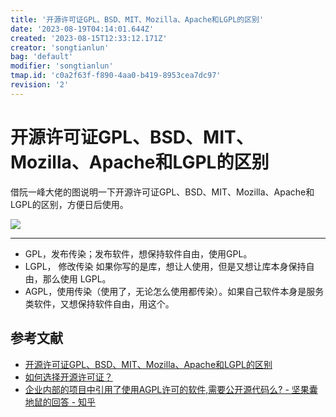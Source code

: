 ```yaml
---
title: '开源许可证GPL、BSD、MIT、Mozilla、Apache和LGPL的区别'
date: '2023-08-19T04:14:01.644Z'
created: '2023-08-15T12:33:12.171Z'
creator: 'songtianlun'
bag: 'default'
modifier: 'songtianlun'
tmap.id: 'c0a2f63f-f890-4aa0-b419-8953cea7dc97'
revision: '2'
---
```


<!-- Exported from TiddlyWiki at 12:14, 19th 八月 2023 -->

# 开源许可证GPL、BSD、MIT、Mozilla、Apache和LGPL的区别

借阮一峰大佬的图说明一下开源许可证GPL、BSD、MIT、Mozilla、Apache和LGPL的区别，方便日后使用。

![](https://imagehost-cdn.frytea.com/images/2023/08/15/xm5m1g-2.png)

---

* GPL，发布传染；发布软件，想保持软件自由，使用GPL。
* LGPL， 修改传染 如果你写的是库，想让人使用，但是又想让库本身保持自由，那么使用 LGPL。
* AGPL，使用传染（使用了，无论怎么使用都传染）。如果自己软件本身是服务类软件，又想保持软件自由，用这个。

## 参考文献

* [开源许可证GPL、BSD、MIT、Mozilla、Apache和LGPL的区别](https://www.geek-workshop.com/thread-1860-1-1.html)
* [如何选择开源许可证？](https://www.ruanyifeng.com/blog/2011/05/how_to_choose_free_software_licenses.html)
* [企业内部的项目中引用了使用AGPL许可的软件,需要公开源代码么? - 坚果囊地鼠的回答 - 知乎](https://www.zhihu.com/question/20197892/answer/836325857)